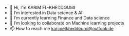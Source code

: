 - 👋 Hi, I’m KARIM EL-KHEDDOUMI
- 👀 I’m interested in Data science & AI
- 🌱 I’m currently learning Finance and Data science 
- 💞️ I’m looking to collaborate on Machine learning projects 
- 📫 How to reach me karimelkheddoumi@outlook.de

<!---
elkheddoumi10/elkheddoumi10 is a ✨ special ✨ repository because its `README.md` (this file) appears on your GitHub profile.
You can click the Preview link to take a look at your changes.
--->
